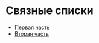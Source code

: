 # Связные списки

* [Первая часть](Singly-Linked-List)
* [Вторая часть](Circular-Doubly-Linked-List)
